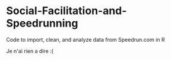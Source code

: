 # Social-Facilitation-and-Speedrunning

Code to import, clean, and analyze data from Speedrun.com in R



Je n'ai rien a dire :(

